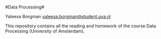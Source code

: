 #Data Processing#

Yaleesa Borgman <yaleesa.borgman@student.uva.nl>

This repository contains all the reading and homework of the course Data Processing (University of Amsterdam).